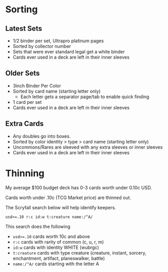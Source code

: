 # Sorting
## Latest Sets
- 1/2 binder per set, Ultrapro platinum pages
- Sorted by collector number
- Sets that were ever standard legal get a white binder
- Cards ever used in a deck are left in their inner sleeves

## Older Sets
- 3inch Binder Per Color
- Sorted by card name (starting letter only)
  - Each letter gets a separator page/tab to enable quick finding
- 1 card per set
- Cards ever used in a deck are left in their inner sleeves

## Extra Cards
- Any doubles go into boxes.
- Sorted by color identity > type > card name (starting letter only)
- Uncommons/Rares are sleeved with any extra sleeves or inner sleeves
- Cards ever used in a deck are left in their inner sleeves

# Thinning
My average $100 budget deck has 0-3 cards worth under 0.10c USD.

Cards worth under .10c (TCG Market price) are thinned out.

The Scryfall search below will help identify keepers.

```
usd>=.10 r:c id:w t:creature name:/^A/
```

This search does the following
- ```usd>=.10``` cards worth 10c and above
- ```r:c``` cards with rarity of common (c, u, r, m)
- ```id:w``` cards with identity WHITE (wubrgc)
- ```t:creature``` cards with type creature (creature, instant, sorcery, enchantment, artifact, planeswalker, battle)
- ```name:/^A/``` cards starting with the letter A